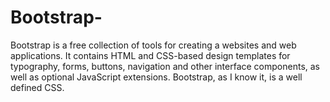 # Bootstrap-
Bootstrap is a free collection of tools for creating a websites and web applications. It contains HTML and CSS-based design templates for typography, forms, buttons, navigation and other interface components, as well as optional JavaScript extensions. Bootstrap, as I know it, is a well defined CSS.

